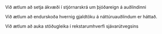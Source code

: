 Við ætlum að setja ákvæði í stjórnarskrá um þjóðareign á auðlindinni

Við ætlum að endurskoða hvernig gjaldtöku á náttúruauðlindum er háttað.

Við ætlum að auka stöðugleika í rekstarumhverfi sjávarútvegsins
